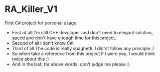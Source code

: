 # RA_Killer_V1
First C# project for personal usage

* First of all I'm still C++ devoloper and don't need to elegant solution, speed and don't have enough time for this project.
* Second of all I don't know C#.
* Third of all The code is really spaghetti. I did'nt follow any principle :/
* So when take a reference from this project if I were you, I would think twice about this :)
* And in the last, for above words,  don't judge me please :)
